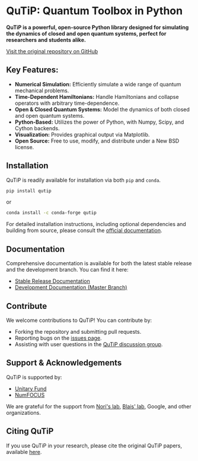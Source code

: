 # QuTiP: Quantum Toolbox in Python

**QuTiP is a powerful, open-source Python library designed for simulating the dynamics of closed and open quantum systems, perfect for researchers and students alike.**

[Visit the original repository on GitHub](https://github.com/qutip/qutip)

## Key Features:

*   **Numerical Simulation:** Efficiently simulate a wide range of quantum mechanical problems.
*   **Time-Dependent Hamiltonians:** Handle Hamiltonians and collapse operators with arbitrary time-dependence.
*   **Open & Closed Quantum Systems:** Model the dynamics of both closed and open quantum systems.
*   **Python-Based:** Utilizes the power of Python, with Numpy, Scipy, and Cython backends.
*   **Visualization:** Provides graphical output via Matplotlib.
*   **Open Source:** Free to use, modify, and distribute under a New BSD license.

## Installation

QuTiP is readily available for installation via both `pip` and `conda`.

```bash
pip install qutip
```

or

```bash
conda install -c conda-forge qutip
```

For detailed installation instructions, including optional dependencies and building from source, please consult the [official documentation](https://qutip.readthedocs.io/en/stable/installation.html).

## Documentation

Comprehensive documentation is available for both the latest stable release and the development branch. You can find it here:

*   [Stable Release Documentation](https://qutip.readthedocs.io/en/latest/)
*   [Development Documentation (Master Branch)](https://qutip.readthedocs.io/en/master/)

## Contribute

We welcome contributions to QuTiP! You can contribute by:

*   Forking the repository and submitting pull requests.
*   Reporting bugs on the [issues page](https://github.com/qutip/qutip/issues).
*   Assisting with user questions in the [QuTiP discussion group](https://groups.google.com/g/qutip).

## Support & Acknowledgements

QuTiP is supported by:

*   [Unitary Fund](https://unitary.fund)
*   [NumFOCUS](https://numfocus.org)

We are grateful for the support from [Nori's lab](https://dml.riken.jp/), [Blais' lab](https://www.physique.usherbrooke.ca/blais/), Google, and other organizations.

## Citing QuTiP

If you use QuTiP in your research, please cite the original QuTiP papers, available [here](https://dml.riken.jp/?s=QuTiP).
